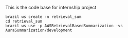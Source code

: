 This is the code base for internship project

```
brazil ws create -n retrieval_sum
cd retrieval_sum
brazil ws use -p AWSRetrievalBasedSummarization -vs AuraSummarization/development
```
